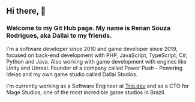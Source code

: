 <h2>Hi there, 👋</h2>
<h3>Welcome to my Git Hub page. My name is Renan Souza Rodrigues, aka Dallai to my friends.</h3>

<p>
  I'm a software developer since 2010 and game developer since 2019, focused on back-end development with PHP, JavaScript, TypeScript, C#, Python and Java. Also working with game development with engines like Unity and Unreal. 
  Founder of a company called Power Push - Powering Ideias and my own game studio called Dallai Studios. 
</p>

<p>
  I'm currently working as a Software Engineer at <a href="https://www.trio.dev/">Trio.dev</a> and as a CTO for Mage Studios, one of the most incredible game studios in Brazil.
</p>

<!--!### My creations and ways to help
<!--![Powerframe V2](https://github-readme-stats.vercel.app/api/pin/?username=renansouzarodrigues&repo=powerframev2&theme=vue)
<!--![Markdown Preview](https://github-readme-stats.vercel.app/api/pin/?username=renansouzarodrigues&repo=markdown-preview&theme=vue)
